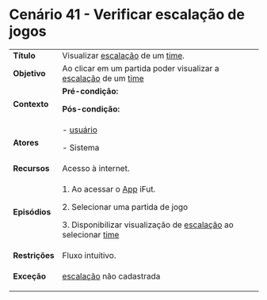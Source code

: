 # Cenário 41 - Verificar escalação de jogos

<table class="table table-striped border">
    <tr>
        <td>
            <b>Título</b>
        </td>
        <td>     Visualizar  <a href="../../lexico/#escalacao">escalação</a> de um  <a href="../../lexico/#time">time</a>.  </td>
    </tr>
    <tr>
        <td>
            <b>Objetivo</b>
        </td>
        <td>
    Ao clicar em um partida poder visualizar  a  <a href="../../lexico/#escalacao">escalação</a> de um  <a href="../../lexico/#time">time</a>    </td>
    </tr>
    <tr>
        <td>
            <b>Contexto</b>
        </td>
        <td>
           <b>Pré-condição:</b> 
           <p><b>Pós-condição:</b>
</p>
        </td>
    </tr>
    <tr>
        <td>
            <b>Atores</b>
        </td>
        <td>
            -  <a href="../../lexico/#usuario">usuário</a> 
            <p>- Sistema</p> 
        </td>
    </tr>
    <tr>
        <td>
            <b>Recursos</b>
        </td>
        <td>
            Acesso à internet.
        </td>
    </tr>
    <tr>
        <td>
            <b>Episódios</b>
        </td>
        <td>
           <p>1. Ao acessar o <a href="../../lexico/#App">App</a>  iFut.</p>
	       <p>2. Selecionar uma partida de jogo</p>
           <p>3. Disponibilizar visualização de  <a href="../../lexico/#escalacao">escalação</a> ao selecionar  <a href="../../lexico/#time">time</a></p>
        </td>
    </tr>
    <tr>
        <td>
            <b>Restrições</b>
        </td>
        <td>
              Fluxo intuitivo.
        </td>
    </tr>
    <tr>
        <td>
            <b>Exceção</b>
        </td>
        <td>
            <p>  <a href="../../lexico/#escalacao">escalação</a> não cadastrada</p>
        </td>
    </tr>
</table>
